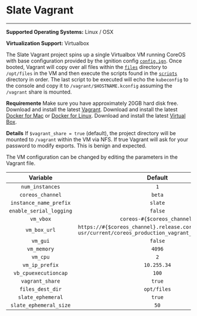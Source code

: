 # Slate Vagrant
---

**Supported Operating Systems:** Linux / OSX

**Virtualization Support:** Virtualbox

The Slate Vagrant project spins up a single Virtualbox VM running CoreOS with base configuration provided by the
ignition config [`config.ign`](config.ign).  Once booted, Vagrant will copy over all files within the [`files`](files)
directory to `/opt/files` in the VM and then execute the scripts found in the [`scripts`](scripts) directory in order.
The last script to be executed will echo the `kubeconfig` to the console and copy it to `/vagrant/$HOSTNAME.kconfig`
assuming the `/vagrant` share is mounted.

**Requiremente**
Make sure you have approximately 20GB hard disk free.
Download and install the latest [Vagrant](https://www.vagrantup.com/downloads.html).
Download and install the latest [Docker for Mac](https://docs.docker.com/docker-for-mac/) or [Docker for Linux](https://runnable.com/docker/install-docker-on-linux).
Download and install the latest [Virtual Box](https://www.virtualbox.org/wiki/Downloads).

**Details**
If `$vagrant_share = true` (default), the project directory will be mounted to `/vagrant` within the VM via NFS. If
true Vagrant will ask for your password to modify exports. This is benign and expected.

The VM configuration can be changed by editing the parameters in the Vagrant file.

|       **Variable**      |                                                  **Default**                                                 |
|:-----------------------:|:------------------------------------------------------------------------------------------------------------:|
|     `num_instances`     |                                                      `1`                                                     |
|     `coreos_channel`    |                                                    `beta`                                                    |
|  `instance_name_prefix` |                                                    `slate`                                                   |
| `enable_serial_logging` |                                                    `false`                                                   |
|        `vm_vbox`        |                                          `coreos-#{$coreos_channel}`                                         |
|       `vm_box_url`      | `https://#{$coreos_channel}.release.core-os.net/amd64-usr/current/coreos_production_vagrant_virtualbox.json` |
|         `vm_gui`        |                                                    `false`                                                   |
|       `vm_memory`       |                                                    `4096`                                                    |
|         `vm_cpu`        |                                                      `2`                                                     |
|      `vm_ip_prefix`     |                                                  `10.255.34`                                                 |
|   `vb_cpuexecutioncap`  |                                                     `100`                                                    |
|     `vagrant_share`     |                                                    `true`                                                    |
|     `files_dest_dir`    |                                                  `opt/files`                                                 |
|     `slate_ephemeral`   |                                                    `true`                                                    |
| `slate_ephemeral_size`  |                                                     `50`                                                     |
